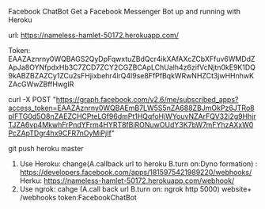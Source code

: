 Facebook ChatBot
Get a Facebook Messenger Bot up and running with Heroku

url: https://nameless-hamlet-50172.herokuapp.com/

Token: EAAZAznrny0WQBAGS2QyDpFqwxtuZBdQcr4ikXAfAXcZCbXFfuv6WMDdZApJa8OYNfpdxHb3C7ZCD7ZCY2CGZBCApLChUalh4z6zifVcNjtn0kE9K1DQ9kABZBZAZCy1ZCu2sFHjixbehr4lrQ4l9se8FfPfBqkWRwNHZCt3jwHHnhwKZAcGWwZBffHwgIR

curl -X POST "https://graph.facebook.com/v2.6/me/subscribed_apps?access_token=EAAZAznrny0WQBAEmB7LW5S5nZA688ZBJmOkPz6JTRo8pIFTG0d5O8nZAEZCHCPteLGf96dmPt1HQqfoHjWYouvNZArFQV32i2g9HhjrTJZA6vp4MkwhFrPndYFrm4HYRT8fBiRONuwOUdY3K7bW7mFYhzAXxW0PcZApTDgr4hx9CFR7nOyMiPjIf"

git push heroku master

1. Use Heroku: change(A.callback url to heroku B.turn on:Dyno formation) : https://developers.facebook.com/apps/1815975421989220/webhooks/ 
Herku: https://nameless-hamlet-50172.herokuapp.com/webhook/
2. Use ngrok: cahge (A.call back url  B.turn on: ngrok http 5000)
website+ /webhooks
token:FacebookChatBot
